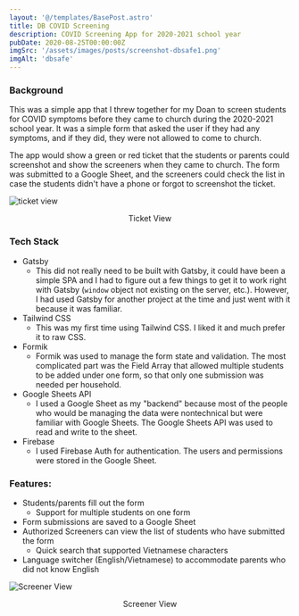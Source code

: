 ```yaml
---
layout: '@/templates/BasePost.astro'
title: DB COVID Screening
description: COVID Screening App for 2020-2021 school year
pubDate: 2020-08-25T00:00:00Z
imgSrc: '/assets/images/posts/screenshot-dbsafe1.png'
imgAlt: 'dbsafe'
---
```


### Background

This was a simple app that I threw together for my Doan to screen students for COVID symptoms before they came to church during the 2020-2021 school year. It was a simple form that asked the user if they had any symptoms, and if they did, they were not allowed to come to church. 

The app would show a green or red ticket that the students or parents could screenshot and show the screeners when they came to church. The form was submitted to a Google Sheet, and the screeners could check the list in case the students didn't have a phone or forgot to screenshot the ticket.

![ticket view](/assets/images/posts/screenshot-dbsafe2.png 'Ticket View')
<figcaption align="center">Ticket View</figcaption>

### Tech Stack

- Gatsby
  - This did not really need to be built with Gatsby, it could have been a simple SPA and I had to figure out a few things to get it to work right with Gatsby (`window` object not existing on the server, etc.). However, I had used Gatsby for another project at the time and just went with it because it was familiar.
- Tailwind CSS
  - This was my first time using Tailwind CSS. I liked it and much prefer it to raw CSS.
- Formik
  - Formik was used to manage the form state and validation. The most complicated part was the Field Array that allowed multiple students to be added under one form, so that only one submission was needed per household.
- Google Sheets API
  - I used a Google Sheet as my "backend" because most of the people who would be managing the data were nontechnical but were familiar with Google Sheets. The Google Sheets API was used to read and write to the sheet.
- Firebase
  - I used Firebase Auth for authentication. The users and permissions were stored in the Google Sheet.

### Features:

- Students/parents fill out the form
  - Support for multiple students on one form
- Form submissions are saved to a Google Sheet
- Authorized Screeners can view the list of students who have submitted the form
  - Quick search that supported Vietnamese characters
- Language switcher (English/Vietnamese) to accommodate parents who did not know English 


![Screener View](/assets/images/posts/screenshot-dbsafe3.png 'Screener View')
<figcaption align="center">Screener View</figcaption>

